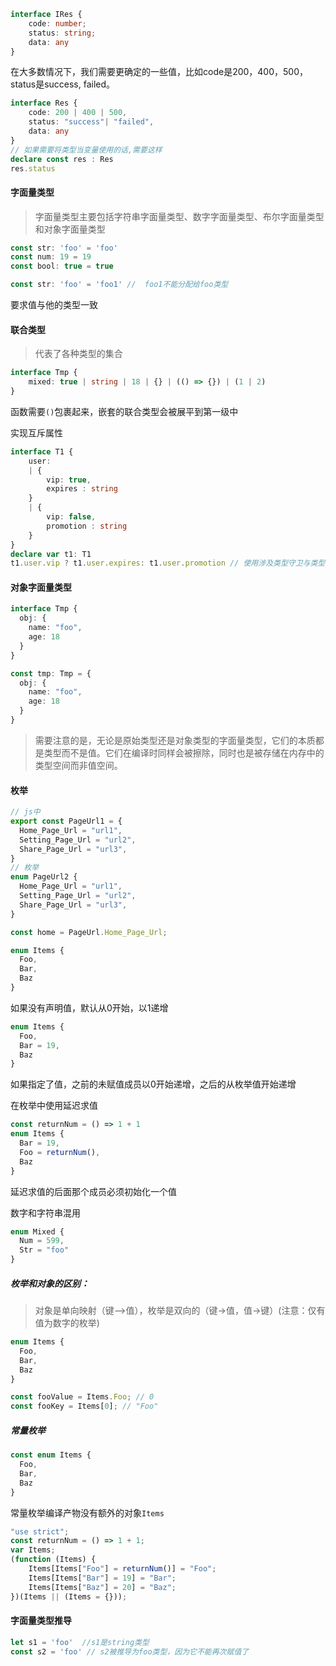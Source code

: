 
```ts
interface IRes {
    code: number;
    status: string;
    data: any
}
```
在大多数情况下，我们需要更确定的一些值，比如code是200，400，500，status是success, failed。
```ts
interface Res {
    code: 200 | 400 | 500,
    status: "success"| "failed",
    data: any
}
// 如果需要将类型当变量使用的话,需要这样
declare const res : Res
res.status
```
#### 字面量类型
> 字面量类型主要包括字符串字面量类型、数字字面量类型、布尔字面量类型和对象字面量类型
```ts
const str: 'foo' = 'foo'
const num: 19 = 19
const bool: true = true

const str: 'foo' = 'foo1' //  foo1不能分配给foo类型
```
要求值与他的类型一致

#### 联合类型
> 代表了各种类型的集合
```ts
interface Tmp {
    mixed: true | string | 18 | {} | (() => {}) | (1 | 2)
}
```
函数需要`()`包裹起来，嵌套的联合类型会被展平到第一级中

实现互斥属性
```ts
interface T1 {
    user: 
    | {
        vip: true,
        expires : string
    }
    | {
        vip: false,
        promotion : string
    }
}
declare var t1: T1
t1.user.vip ? t1.user.expires: t1.user.promotion // 使用涉及类型守卫与类型控制流分析
```

#### 对象字面量类型
```ts
interface Tmp {
  obj: {
    name: "foo",
    age: 18
  }
}

const tmp: Tmp = {
  obj: {
    name: "foo",
    age: 18
  }
}
```
> 需要注意的是，无论是原始类型还是对象类型的字面量类型，它们的本质都是类型而不是值。它们在编译时同样会被擦除，同时也是被存储在内存中的类型空间而非值空间。

#### 枚举
```ts
// js中
export const PageUrl1 = {
  Home_Page_Url = "url1",
  Setting_Page_Url = "url2",
  Share_Page_Url = "url3",
}
// 枚举
enum PageUrl2 {
  Home_Page_Url = "url1",
  Setting_Page_Url = "url2",
  Share_Page_Url = "url3",
}

const home = PageUrl.Home_Page_Url;
```
```ts
enum Items {
  Foo,
  Bar,
  Baz
}
```
如果没有声明值，默认从0开始，以1递增
```ts
enum Items {
  Foo,
  Bar = 19,
  Baz
}
```
如果指定了值，之前的未赋值成员以0开始递增，之后的从枚举值开始递增

在枚举中使用延迟求值
```ts
const returnNum = () => 1 + 1
enum Items {
  Bar = 19,
  Foo = returnNum(),
  Baz
}
```
延迟求值的后面那个成员必须初始化一个值

数字和字符串混用
```ts
enum Mixed {
  Num = 599,
  Str = "foo"
}
```
##### 枚举和对象的区别：
> 对象是单向映射（键—>值），枚举是双向的（键->值，值->键）(注意：仅有值为数字的枚举)
```ts
enum Items {
  Foo,
  Bar,
  Baz
}

const fooValue = Items.Foo; // 0
const fooKey = Items[0]; // "Foo"
```

##### 常量枚举
```ts
const enum Items {
  Foo,
  Bar,
  Baz
}

```
 常量枚举编译产物没有额外的对象`Items`
```js
"use strict";
const returnNum = () => 1 + 1;
var Items;
(function (Items) {
    Items[Items["Foo"] = returnNum()] = "Foo";
    Items[Items["Bar"] = 19] = "Bar";
    Items[Items["Baz"] = 20] = "Baz";
})(Items || (Items = {}));
```
#### 字面量类型推导
```ts
let s1 = 'foo'  //s1是string类型
const s2 = 'foo' // s2被推导为foo类型，因为它不能再次赋值了
```

